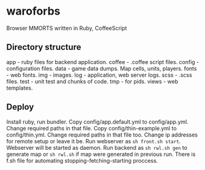 # waroforbs
Browser MMORTS written in Ruby, CoffeeScript

## Directory structure

app - ruby files for backend application.
coffee - .coffee script files.
config - configuration files.
data - game data dumps. Map cells, units, players.
fonts - web fonts.
img - images.
log - application, web server logs.
scss - .scss files.
test - unit test and chunks of code.
tmp - for pids.
views - web templates.

## Deploy

Install ruby, run bundler.
Copy config/app.default.yml to config/app.yml. Change required paths in that file.
Copy config/thin-example.yml to config/thin.yml. Change required paths in that file too.
Change ip addresses for remote setup or leave it be.
Run webserver as `sh front.sh start`. Webserver will be started as daemon.
Run backend as `sh rwl.sh gen` to generate map or `sh rwl.sh` if map were generated in previous run.
There is f.sh file for automating stopping-fetching-starting proccess.